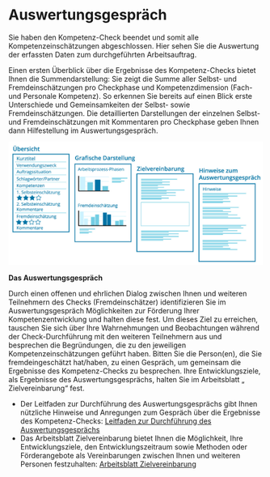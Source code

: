 # Auswertungsgespräch

Sie haben den Kompetenz-Check beendet und somit alle Kompetenzeinschätzungen abgeschlossen. Hier sehen Sie die Auswertung der erfassten Daten zum durchgeführten Arbeitsauftrag. 

Einen ersten Überblick über die Ergebnisse des Kompetenz-Checks bietet Ihnen die Summendarstellung: Sie zeigt die Summe aller Selbst- und Fremdeinschätzungen pro Checkphase und Kompetenzdimension (Fach- und Personale Kompetenz). So erkennen Sie bereits auf einen Blick erste Unterschiede und Gemeinsamkeiten der Selbst- sowie Fremdeinschätzungen.
Die detaillierten Darstellungen der einzelnen Selbst- und Fremdeinschätzungen mit Kommentaren pro Checkphase geben Ihnen dann Hilfestellung im Auswertungsgespräch. 

![Übersicht über das Material zum Auswertungsgespräch](media/Auswertung.jpg)

**Das  Auswertungsgespräch**

Durch einen offenen und ehrlichen Dialog zwischen Ihnen und weiteren Teilnehmern des Checks (Fremdeinschätzer) identifizieren Sie im Auswertungsgespräch Möglichkeiten zur Förderung Ihrer Kompetenzentwicklung und halten diese fest. Um dieses Ziel zu erreichen, tauschen Sie sich über Ihre Wahrnehmungen und Beobachtungen während der Check-Durchführung mit den weiteren Teilnehmern aus und besprechen die Begründungen, die zu den jeweiligen Kompetenzeinschätzungen geführt haben. 
Bitten Sie die Person(en), die Sie fremdeingeschätzt hat/haben, zu einen Gespräch, um gemeinsam die Ergebnisse des Kompetenz-Checks zu besprechen. Ihre Entwicklungsziele, als Ergebnisse des Auswertungsgesprächs, halten Sie im Arbeitsblatt „ Zielvereinbarung“ fest.


* Der Leitfaden zur Durchführung des Auswertungsgesprächs gibt Ihnen nützliche Hinweise und Anregungen zum Gespräch über die Ergebnisse des Kompetenz-Checks: <a href="media/Hilfetext_Auswertungsgespraech_Leitfaden.pdf" target="_blank">Leitfaden zur Durchführung des Auswertungsgesprächs</a>
* Das Arbeitsblatt Zielvereinbarung bietet Ihnen die Möglichkeit, Ihre Entwicklungsziele, den Entwicklungszeitraum sowie Methoden oder Förderangebote als Vereinbarungen zwischen Ihnen und weiteren Personen festzuhalten: <a href="media/Arbeitsblatt_Zielformulierung.pdf" target="_blank">Arbeitsblatt Zielvereinbarung</a>





